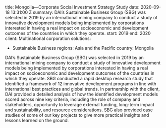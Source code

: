 
title: Mongolia—Corporate Social Investment Strategy Study
date: 2020-09-18 13:31:00 Z
summary: DAI’s Sustainable Business Group (SBG) was selected in 2019 by an international
  mining company to conduct a study of innovative development models being implemented
  by corporations interested in having a real impact on socioeconomic and development
  outcomes of the countries in which they operate.
start: 2019
end: 2020
client: Multinational corporation
solutions:
- Sustainable Business
regions: Asia and the Pacific
country: Mongolia


DAI’s Sustainable Business Group (SBG) was selected in 2019 by an international mining company to conduct a study of innovative development models being implemented by corporations interested in having a real impact on socioeconomic and development outcomes of the countries in which they operate. SBG conducted a rapid desktop research study that identified a framework of 12 innovative development programs in line with international best practices and global trends. In partnership with the client, DAI provided a detailed analysis of how the identified development models scored across nine key criteria, including the role of company and stakeholders, opportunity to leverage external funding, long-term impact and sustainability, and resource considerations. SBG also provided case studies of some of our key projects to give more practical insights and lessons learned on the ground.
